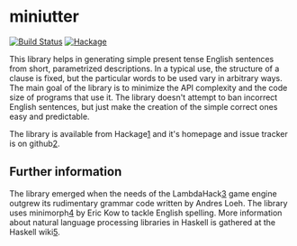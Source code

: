 miniutter
=========

[![Build Status](https://secure.travis-ci.org/Mikolaj/miniutter.png)](http://travis-ci.org/Mikolaj/miniutter)
[![Hackage](https://img.shields.io/hackage/v/miniutter.svg)](https://hackage.haskell.org/package/miniutter)

This library helps in generating simple present tense
English sentences from short, parametrized descriptions.
In a typical use, the structure of a clause is fixed,
but the particular words to be used vary in arbitrary ways.
The main goal of the library is to minimize the API
complexity and the code size of programs that use it.
The library doesn't attempt to ban incorrect English sentences,
but just make the creation of the simple correct ones easy
and predictable.

The library is available from Hackage[1] and it's homepage
and issue tracker is on github[2].

Further information
-------------------

The library emerged when the needs of the LambdaHack[3] game engine
outgrew its rudimentary grammar code written by Andres Loeh.
The library uses minimorph[4] by Eric Kow to tackle English spelling.
More information about natural language processing libraries in Haskell
is gathered at the Haskell wiki[5].

[1]: http://hackage.haskell.org/package/miniutter
[2]: https://github.com/Mikolaj/miniutter
[3]: http://hackage.haskell.org/package/LambdaHack
[4]: http://hackage.haskell.org/package/minimorph
[5]: http://www.haskell.org/haskellwiki/Applications_and_libraries/Linguistics
